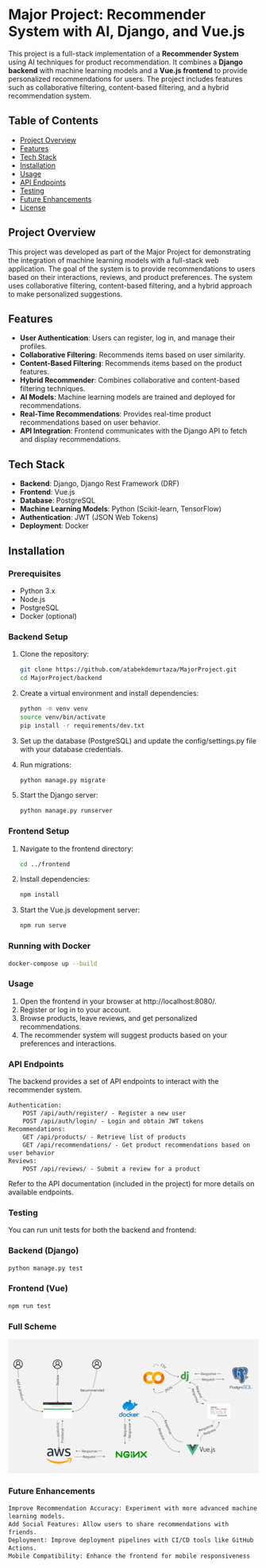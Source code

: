﻿# Major Project: Recommender System with AI, Django, and Vue.js

This project is a full-stack implementation of a **Recommender System** using AI techniques for product recommendation. It combines a **Django backend** with machine learning models and a **Vue.js frontend** to provide personalized recommendations for users. The project includes features such as collaborative filtering, content-based filtering, and a hybrid recommendation system.

## Table of Contents
- [Project Overview](#project-overview)
- [Features](#features)
- [Tech Stack](#tech-stack)
- [Installation](#installation)
- [Usage](#usage)
- [API Endpoints](#api-endpoints)
- [Testing](#testing)
- [Future Enhancements](#future-enhancements)
- [License](#license)

## Project Overview

This project was developed as part of the Major Project for demonstrating the integration of machine learning models with a full-stack web application. The goal of the system is to provide recommendations to users based on their interactions, reviews, and product preferences. The system uses collaborative filtering, content-based filtering, and a hybrid approach to make personalized suggestions.

## Features

- **User Authentication**: Users can register, log in, and manage their profiles.
- **Collaborative Filtering**: Recommends items based on user similarity.
- **Content-Based Filtering**: Recommends items based on the product features.
- **Hybrid Recommender**: Combines collaborative and content-based filtering techniques.
- **AI Models**: Machine learning models are trained and deployed for recommendations.
- **Real-Time Recommendations**: Provides real-time product recommendations based on user behavior.
- **API Integration**: Frontend communicates with the Django API to fetch and display recommendations.

## Tech Stack

- **Backend**: Django, Django Rest Framework (DRF)
- **Frontend**: Vue.js
- **Database**: PostgreSQL
- **Machine Learning Models**: Python (Scikit-learn, TensorFlow)
- **Authentication**: JWT (JSON Web Tokens)
- **Deployment**: Docker

## Installation

### Prerequisites

- Python 3.x
- Node.js
- PostgreSQL
- Docker (optional)

### Backend Setup

1. Clone the repository:

   ```bash
   git clone https://github.com/atabekdemurtaza/MajorProject.git
   cd MajorProject/backend

2. Create a virtual environment and install dependencies:
    
    ```bash
    python -m venv venv
    source venv/bin/activate
    pip install -r requirements/dev.txt

3. Set up the database (PostgreSQL) and update the config/settings.py file with your database credentials.


4. Run migrations:

    ```bash
    python manage.py migrate

5. Start the Django server:

    ```bash
    python manage.py runserver


### Frontend Setup

1. Navigate to the frontend directory:

    ```bash
    cd ../frontend

2. Install dependencies:
    
    ```bash
    npm install

3. Start the Vue.js development server:

    ```bash
    npm run serve 

### Running with Docker

   ```bash
   docker-compose up --build
   ```

### Usage

1. Open the frontend in your browser at http://localhost:8080/.
2. Register or log in to your account.
3. Browse products, leave reviews, and get personalized recommendations.
4. The recommender system will suggest products based on your preferences and interactions.

### API Endpoints
The backend provides a set of API endpoints to interact with the recommender system.

    Authentication:
        POST /api/auth/register/ - Register a new user
        POST /api/auth/login/ - Login and obtain JWT tokens
    Recommendations:
        GET /api/products/ - Retrieve list of products
        GET /api/recommendations/ - Get product recommendations based on user behavior
    Reviews:
        POST /api/reviews/ - Submit a review for a product

Refer to the API documentation (included in the project) for more details on available endpoints.

### Testing
You can run unit tests for both the backend and frontend:

### Backend (Django)

   ```bash 
   python manage.py test
   ```

### Frontend (Vue)
   ```bash 
   npm run test

   ```

### Full Scheme 
![alt text](Scheme.jpg)


### Future Enhancements

    Improve Recommendation Accuracy: Experiment with more advanced machine learning models.
    Add Social Features: Allow users to share recommendations with friends.
    Deployment: Improve deployment pipelines with CI/CD tools like GitHub Actions.
    Mobile Compatibility: Enhance the frontend for mobile responsiveness
